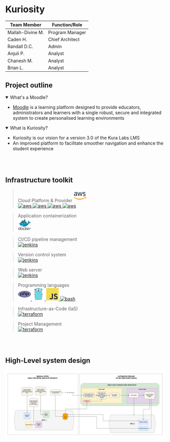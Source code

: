 # Kuriosity

| __Team Member__  | __Function/Role__ |
| -----------      | -----------       |
| Mallah-Divine M. | Program Manager   |
| Caden H.      | Chief Architect   |
| Randall D.C. | Admin             |
| Anjuli P.   | Analyst |
| Chanesh M.  | Analyst |
| Brian L.    | Analyst |



## Project outline

<details open>
<summary>What's a Moodle?</summary>

- [Moodle](https://moodle.org) is a learning platform designed to provide
educators, administrators and learners with a single robust, secure and
integrated system to create personalised learning environments
</details>

<details open>
<summary>What is Kuriosity?</summary>

- Kuriosity is our vision for a version 3.0 of the Kura Labs LMS
- An improved platform to facilitate smoother navigation and enhance the student experience
</details>

<br></br> 
## Infrastructure toolkit 
>Cloud Platform & Provider <a href="https://aws.amazon.com" target="_blank" rel="noreferrer"> <img src="https://raw.githubusercontent.com/devicons/devicon/master/icons/amazonwebservices/amazonwebservices-original-wordmark.svg" alt="aws" width="40" height="40"/> </a> \
<a href="https://aws.amazon.com/ecs/" target="_blank" rel="noreferrer"> <img src="https://www.vectorlogo.zone/logos/amazon_ecs/amazon_ecs-ar21.svg" alt="aws" width="40" height="40"/> </a>
<a href="https://aws.amazon.com/ec2/" target="_blank" rel="noreferrer"> <img src="https://upload.wikimedia.org/wikipedia/commons/b/b9/AWS_Simple_Icons_Compute_Amazon_EC2_Instances.svg" alt="aws" width="40" height="40"/> </a>
<a href="https://aws.amazon.com/dynamodb/" target="_blank" rel="noreferrer"> <img src="https://upload.wikimedia.org/wikipedia/commons/f/fd/DynamoDB.png" alt="aws" width="40" height="40"/> </a>
<a href="https://aws.amazon.com/fargate/" target="_blank" rel="noreferrer"> <img src="https://www.instana.com/media/01_INSTANA-Fargate-01.svg" alt="aws" width="40" height="40"/> </a>

>Application containerization  \
<a href="https://www.docker.com/" target="_blank" rel="noreferrer"> <img src="https://raw.githubusercontent.com/devicons/devicon/master/icons/docker/docker-original-wordmark.svg" alt="docker" width="40" height="40"/> </a> 

>CI/CD pipeline management \
<a href="https://www.jenkins.io" target="_blank" rel="noreferrer"> <img src="https://www.vectorlogo.zone/logos/jenkins/jenkins-icon.svg" alt="jenkins" width="40" height="40"/> </a>

>Version control system \
<a href="https://github.com/" target="_blank" rel="noreferrer"> <img src="https://www.vectorlogo.zone/logos/github/github-ar21.svg" alt="jenkins" width="50" height="40"/> </a>

>Web server \
<a href="https://httpd.apache.org/" target="_blank" rel="noreferrer"> <img src="https://www.vectorlogo.zone/logos/apache/apache-ar21.svg" alt="jenkins" width="40" height="40"/> </a>


>Programming languages \
<a href="https://www.php.net" target="_blank" rel="noreferrer"> <img src="https://raw.githubusercontent.com/devicons/devicon/master/icons/php/php-original.svg" alt="php" width="40" height="40"/> </a> <a href="https://golang.org" target="_blank" rel="noreferrer"> <img src="https://raw.githubusercontent.com/devicons/devicon/master/icons/go/go-original.svg" alt="go" width="40" height="40"/> </a> <a href="https://developer.mozilla.org/en-US/docs/Web/JavaScript" target="_blank" rel="noreferrer"> <img src="https://raw.githubusercontent.com/devicons/devicon/master/icons/javascript/javascript-original.svg" alt="javascript" width="40" height="40"/> </a> <a href="https://www.gnu.org/software/bash/" target="_blank" rel="noreferrer"> <img src="https://www.vectorlogo.zone/logos/gnu_bash/gnu_bash-icon.svg" alt="bash" width="40" height="40"/> </a>

>Infrastructure-as-Code (IaS) \
<a href="https://www.terraform.io/" target="_blank" rel="noreferrer"> <img src="https://www.vectorlogo.zone/logos/terraformio/terraformio-icon.svg" alt="terraform" width="40" height="40"/> </a>

>Project Management \
<a href="https://trello.com/en" target="_blank" rel="noreferrer"> <img src="https://www.vectorlogo.zone/logos/trello/trello-ar21.svg" alt="terraform" width="45" height="40"/> </a>

 
<br> </br> 
## High-Level system design

![Technical Diagram](./diagrams/diagram_initial_high_level_overview.png) 
